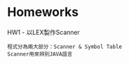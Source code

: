 # Homeworks

HW1 - 以LEX製作Scanner
    
    程式分為兩大部分：Scanner & Symbol Table
    Scanner用來辨別JAVA語言
    

